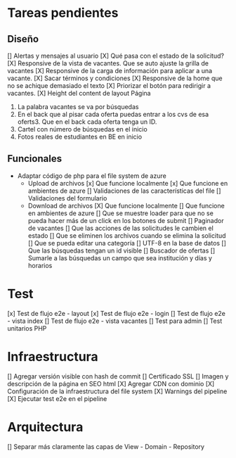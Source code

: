 # Tareas pendientes

## Diseño

[] Alertas y mensajes al usuario
[X] Qué pasa con el estado de la solicitud?
[X] Responsive de la vista de vacantes. Que se auto ajuste la grilla de vacantes
[X] Responsive de la carga de información para aplicar a una vacante.
[X] Sacar términos y condiciones
[X] Responsive de la home que no se achique demasiado el texto
[X] Priorizar el botón para redirigir a vacantes.
[X] Height del content de layout
Página
1. La palabra vacantes se va por búsquedas
2. En el back que al pisar cada oferta puedas entrar a los cvs de esa oferts3.  Que en el back cada oferta tenga un ID.
4. Cartel con número de búsquedas en el inicio
5. Fotos reales de estudiantes en BE en inicio

## Funcionales

+ Adaptar código de php para el file system de azure
  - Upload de archivos
    [x] Que funcione localmente
    [x] Que funcione en ambientes de azure
    [] Validaciones de las características del file
    [] Validaciones del formulario
  - Download de archivos
    [X] Que funcione localmente
    [] Que funcione en ambientes de azure
    [] Que se muestre loader para que no se pueda hacer más de un click en los botones de submit
[] Paginador de vacantes
[] Que las acciones de las solicitudes le cambien el estado
[] Que se eliminen los archivos cuando se elimina la solicitud
[] Que se pueda editar una categoría
[] UTF-8 en la base de datos
[] Que las búsquedas tengan un id visible
[] Buscador de ofertas
[] Sumarle a las búsquedas un campo que sea institución y días y horarios

# Test

[x] Test de flujo e2e - layout
[x] Test de flujo e2e - login
[] Test de flujo e2e - vista index
[] Test de flujo e2e - vista vacantes
[] Test para admin
[] Test unitarios PHP

# Infraestructura

[] Agregar versión visible con hash de commit
[] Certificado SSL
[] Imagen y descripción de la página en SEO html
[X] Agregar CDN con dominio
[X] Configuración de la infraestructura del file system
[X] Warnings del pipeline
[X] Ejecutar test e2e en el pipeline

# Arquitectura

[] Separar más claramente las capas de View - Domain - Repository